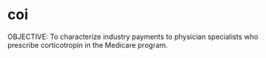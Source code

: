 # coi
OBJECTIVE:
To characterize industry payments to physician specialists who prescribe corticotropin in the Medicare program.
